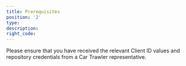 ```yaml
---
title: Prerequisites
position: '2'
type:
description:
right_code:
---
```



Please ensure that you have received the relevant Client ID values and repository credentials from a Car Trawler representative.